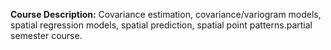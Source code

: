 **Course Description:** Covariance estimation, covariance/variogram models, spatial regression models, spatial prediction, spatial point patterns.partial semester course.